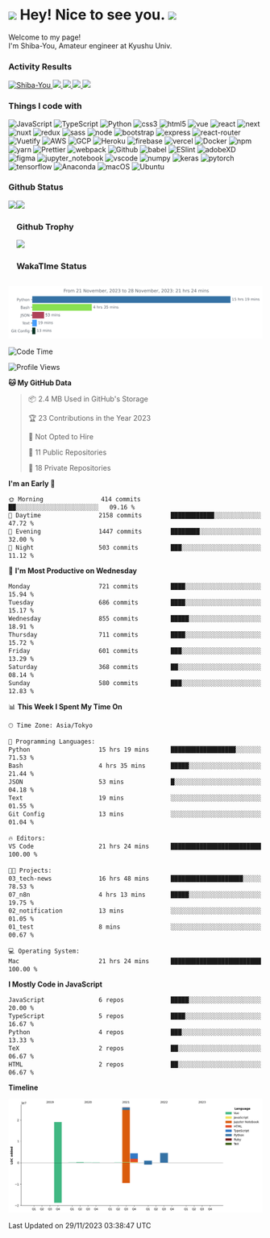 <h1>
  <img src="https://emojis.slackmojis.com/emojis/images/1531849430/4246/blob-sunglasses.gif?1531849430" width="30"/> 
  Hey! Nice to see you.
  <img src="https://emojis.slackmojis.com/emojis/images/1531849430/4246/blob-sunglasses.gif?1531849430" width="30"/> 
</h1>
<p>
  Welcome to my page! <br />
  I'm Shiba-You, Amateur engineer at Kyushu Univ.
</p>


<h3>
  Activity Results
</h3>
<p align="left"> 
  <!--   GitHub  -->
  <a href="https://github.com/Shiba-You/Shiba-You/">
    <img src="https://komarev.com/ghpvc/?username=Shiba-You" alt="Shiba-You" />
  </a>
  <a href="https://github.com/Shiba-You">
    <img height="20" src="https://img.shields.io/github/followers/Shiba-You?label=follow&logo=github&style=flat" />
  </a>
  
  <!-- Qiita -->
  <a href="http://qiita.com/Shiba-You">
    <img height="20" src="https://qiita-badge.apiapi.app/s/Shiba-You/posts.svg" />
  </a>
  <a href="http://qiita.com/Shiba-You">
    <img height="20" src="https://qiita-badge.apiapi.app/s/Shiba-You/contributions.svg" />
  </a>
  <a href="http://qiita.com/Shiba-You">
    <img height="20" src="https://qiita-badge.apiapi.app/s/Shiba-You/followers.svg" />
  </a>
</p>


<h3>
  Things I code with
</h3>
<p>
  <!-- 参考 -->
  <!-- https://github.com/Ileriayo/markdown-badges -->

  <!-- 言語系 -->
  <img alt="JavaScript" src="https://img.shields.io/badge/javascript-%23323330.svg?style=for-the-badge&logo=javascript&logoColor=%23F7DF1E" />
  <img alt="TypeScript" src="https://img.shields.io/badge/typescript-%23007ACC.svg?style=for-the-badge&logo=typescript&logoColor=white" />
  <img alt="Python" src="https://img.shields.io/badge/python-3670A0?style=for-the-badge&logo=python&logoColor=ffdd54" />
  <img alt="css3" src="https://img.shields.io/badge/-Css3-1572B6.svg?logo=css3&style=for-the-badge" />
  <img alt="html5" src="https://img.shields.io/badge/-Html5-220000.svg?logo=html5&style=for-the-badge" />

  <!-- フレームワーク・ライブラリ -->
  <img alt="vue" src="https://img.shields.io/badge/vuejs-%2335495e.svg?style=for-the-badge&logo=vuedotjs&logoColor=%234FC08D" />
  <img alt="react" src="https://img.shields.io/badge/react-%2320232a.svg?style=for-the-badge&logo=react&logoColor=%2361DAFB" />
  <img alt="next" src="https://img.shields.io/badge/Next-black?style=for-the-badge&logo=next.js&logoColor=white" />
  <img alt="nuxt" src="https://img.shields.io/badge/Nuxt-black?style=for-the-badge&logo=nuxt.js&logoColor=white" />
  <img alt="redux" src="https://img.shields.io/badge/-Redux-764ABC.svg?logo=redux&style=for-the-badge" />
  <img alt="sass" src="https://img.shields.io/badge/-Sass-ffff00.svg?logo=sass&style=for-the-badge" />
  <img alt="node" src="https://img.shields.io/badge/node.js-6DA55F?style=for-the-badge&logo=node.js&logoColor=white" />
  <img alt="bootstrap" src="https://img.shields.io/badge/bootstrap-%23563D7C.svg?style=for-the-badge&logo=bootstrap&logoColor=white" />
  <img alt="express" src="https://img.shields.io/badge/express.js-%23404d59.svg?style=for-the-badge&logo=express&logoColor=%2361DAFB" />
  <img alt="react-router" src="https://img.shields.io/badge/React_Router-CA4245?style=for-the-badge&logo=react-router&logoColor=white" />
  <img alt="Vuetify" src="https://img.shields.io/badge/Vuetify-1867C0?style=for-the-badge&logo=vuetify&logoColor=AEDDFF" />

  <!-- クラウド系 -->
  <img alt="AWS" src="https://img.shields.io/badge/-Amazon%20AWS-232F3E.svg?logo=amazon-aws&style=for-the-badge" />
  <img alt="GCP" src="https://img.shields.io/badge/-Google%20Cloud-EEE.svg?logo=google-cloud&style=for-the-badge" />
  <img alt="Heroku" src="https://img.shields.io/badge/-Heroku-430098?style=for-the-badge&logo=heroku&logoColor=white" />
  <img alt="firebase" src="https://img.shields.io/badge/firebase-%23039BE5.svg?style=for-the-badge&logo=firebase">
  <img alt="vercel" src="https://img.shields.io/badge/vercel-%23000000.svg?style=for-the-badge&logo=vercel&logoColor=white">

  <!-- ツール系 -->
  <img alt="Docker" src="https://img.shields.io/badge/-Docker-EEE.svg?logo=docker&style=for-the-badge" />
  <img alt="npm" src="https://img.shields.io/badge/NPM-%23000000.svg?style=for-the-badge&logo=npm&logoColor=white" />
  <img alt="yarn" src="https://img.shields.io/badge/yarn-%232C8EBB.svg?style=for-the-badge&logo=yarn&logoColor=white" />
  <img alt="Prettier" src="https://img.shields.io/badge/-Prettier-F7B93E?style=for-the-badge&logo=prettier&logoColor=white" />
  <img alt="webpack" src="https://img.shields.io/badge/webpack-%238DD6F9.svg?style=for-the-badge&logo=webpack&logoColor=black" />
  <img alt="Github" src="https://img.shields.io/badge/github-%23121011.svg?style=for-the-badge&logo=github&logoColor=white" />
  <img alt="babel" src="https://img.shields.io/badge/Babel-F9DC3e?style=for-the-badge&logo=babel&logoColor=black" />
  <img alt="ESlint" src="https://img.shields.io/badge/ESLint-4B3263?style=for-the-badge&logo=eslint&logoColor=white" />
  <img alt="adobeXD" src="https://img.shields.io/badge/Adobe%20XD-470137?style=for-the-badge&logo=Adobe%20XD&logoColor=#FF61F6" />
  <img alt="figma" src="https://img.shields.io/badge/figma-%23F24E1E.svg?style=for-the-badge&logo=figma&logoColor=white" />
  <img alt="jupyter_notebook" src="https://img.shields.io/badge/jupyter-%23FA0F00.svg?style=for-the-badge&logo=jupyter&logoColor=white" />
  <img alt="vscode" src="https://img.shields.io/badge/Visual%20Studio%20Code-0078d7.svg?style=for-the-badge&logo=visual-studio-code&logoColor=white" />

  <!-- ML / DL -->
  <img alt="numpy" src="https://img.shields.io/badge/numpy-%23013243.svg?style=for-the-badge&logo=numpy&logoColor=white">
  <img alt="keras" src="https://img.shields.io/badge/Keras-%23D00000.svg?style=for-the-badge&logo=Keras&logoColor=white" />
  <img alt="pytorch" src="https://img.shields.io/badge/PyTorch-%23EE4C2C.svg?style=for-the-badge&logo=PyTorch&logoColor=white" />
  <img alt="tensorflow" src="https://img.shields.io/badge/TensorFlow-%23FF6F00.svg?style=for-the-badge&logo=TensorFlow&logoColor=white" />
  <img alt="Anaconda" src="https://img.shields.io/badge/Anaconda-%2344A833.svg?style=for-the-badge&logo=anaconda&logoColor=white" />

  <!-- OS -->
  <img alt="macOS" src="https://img.shields.io/badge/mac%20os-000000?style=for-the-badge&logo=macos&logoColor=F0F0F0" />
  <img alt="Ubuntu" src="https://img.shields.io/badge/Ubuntu-E95420?style=for-the-badge&logo=ubuntu&logoColor=white" />
</p>


<h3>
  Github Status
</h3>
<div>
  <img height="170" align="left" src="https://github-readme-stats.vercel.app/api?username=Shiba-You&theme=tokyonight" />
  <img height="170" src="https://github-readme-stats.vercel.app/api/top-langs/?username=Shiba-You&theme=tokyonight&layout=compact" />
</div>

<h3>
  Github Trophy
</h3>
<div>
  <img width="800" src="https://github-profile-trophy.vercel.app/?username=Shiba-You&theme=tokyonight" />
</div>


<h3>
  WakaTIme Status
</h3>
<img src="https://github.com/Shiba-You/Shiba-You/blob/main/images/stat.svg" alt="Shiba-You WakaTime Activity"/>

<!--START_SECTION:waka-->
![Code Time](http://img.shields.io/badge/Code%20Time-786%20hrs%2034%20mins-blue)

![Profile Views](http://img.shields.io/badge/Profile%20Views-0-blue)

**🐱 My GitHub Data** 

> 📦 2.4 MB Used in GitHub's Storage 
 > 
> 🏆 23 Contributions in the Year 2023
 > 
> 🚫 Not Opted to Hire
 > 
> 📜 11 Public Repositories 
 > 
> 🔑 18 Private Repositories 
 > 
**I'm an Early 🐤** 

```text
🌞 Morning                414 commits         ██░░░░░░░░░░░░░░░░░░░░░░░   09.16 % 
🌆 Daytime                2158 commits        ████████████░░░░░░░░░░░░░   47.72 % 
🌃 Evening                1447 commits        ████████░░░░░░░░░░░░░░░░░   32.00 % 
🌙 Night                  503 commits         ███░░░░░░░░░░░░░░░░░░░░░░   11.12 % 
```
📅 **I'm Most Productive on Wednesday** 

```text
Monday                   721 commits         ████░░░░░░░░░░░░░░░░░░░░░   15.94 % 
Tuesday                  686 commits         ████░░░░░░░░░░░░░░░░░░░░░   15.17 % 
Wednesday                855 commits         █████░░░░░░░░░░░░░░░░░░░░   18.91 % 
Thursday                 711 commits         ████░░░░░░░░░░░░░░░░░░░░░   15.72 % 
Friday                   601 commits         ███░░░░░░░░░░░░░░░░░░░░░░   13.29 % 
Saturday                 368 commits         ██░░░░░░░░░░░░░░░░░░░░░░░   08.14 % 
Sunday                   580 commits         ███░░░░░░░░░░░░░░░░░░░░░░   12.83 % 
```


📊 **This Week I Spent My Time On** 

```text
🕑︎ Time Zone: Asia/Tokyo

💬 Programming Languages: 
Python                   15 hrs 19 mins      ██████████████████░░░░░░░   71.53 % 
Bash                     4 hrs 35 mins       █████░░░░░░░░░░░░░░░░░░░░   21.44 % 
JSON                     53 mins             █░░░░░░░░░░░░░░░░░░░░░░░░   04.18 % 
Text                     19 mins             ░░░░░░░░░░░░░░░░░░░░░░░░░   01.55 % 
Git Config               13 mins             ░░░░░░░░░░░░░░░░░░░░░░░░░   01.04 % 

🔥 Editors: 
VS Code                  21 hrs 24 mins      █████████████████████████   100.00 % 

🐱‍💻 Projects: 
03_tech-news             16 hrs 48 mins      ████████████████████░░░░░   78.53 % 
07_n8n                   4 hrs 13 mins       █████░░░░░░░░░░░░░░░░░░░░   19.75 % 
02_notification          13 mins             ░░░░░░░░░░░░░░░░░░░░░░░░░   01.05 % 
01_test                  8 mins              ░░░░░░░░░░░░░░░░░░░░░░░░░   00.67 % 

💻 Operating System: 
Mac                      21 hrs 24 mins      █████████████████████████   100.00 % 
```

**I Mostly Code in JavaScript** 

```text
JavaScript               6 repos             █████░░░░░░░░░░░░░░░░░░░░   20.00 % 
TypeScript               5 repos             ████░░░░░░░░░░░░░░░░░░░░░   16.67 % 
Python                   4 repos             ███░░░░░░░░░░░░░░░░░░░░░░   13.33 % 
TeX                      2 repos             ██░░░░░░░░░░░░░░░░░░░░░░░   06.67 % 
HTML                     2 repos             ██░░░░░░░░░░░░░░░░░░░░░░░   06.67 % 
```



**Timeline**

![Lines of Code chart](https://raw.githubusercontent.com/Shiba-You/Shiba-You/main/assets/bar_graph.png)


 Last Updated on 29/11/2023 03:38:47 UTC
<!--END_SECTION:waka-->
